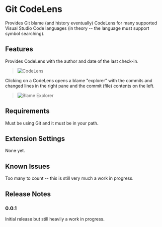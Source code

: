 # Git CodeLens

Provides Git blame (and history eventually) CodeLens for many supported Visual Studio Code languages (in theory -- the language must support symbol searching).

## Features

Provides CodeLens with the author and date of the last check-in.

> ![CodeLens](https://raw.githubusercontent.com/eamodio/vscode-git-codelens/master/images/preview-codelens.png)

Clicking on a CodeLens opens a blame "explorer" with the commits and changed lines in the right pane and the commit (file) contents on the left.

> ![Blame Explorer](https://raw.githubusercontent.com/eamodio/vscode-git-codelens/master/images/preview-blame.png)

## Requirements

Must be using Git and it must be in your path.

## Extension Settings

None yet.

## Known Issues

Too many to count -- this is still very much a work in progress.

## Release Notes

### 0.0.1

Initial release but still heavily a work in progress.